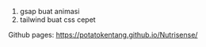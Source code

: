 1. gsap buat animasi
2. tailwind buat css cepet

Github pages:
https://potatokentang.github.io/Nutrisense/
